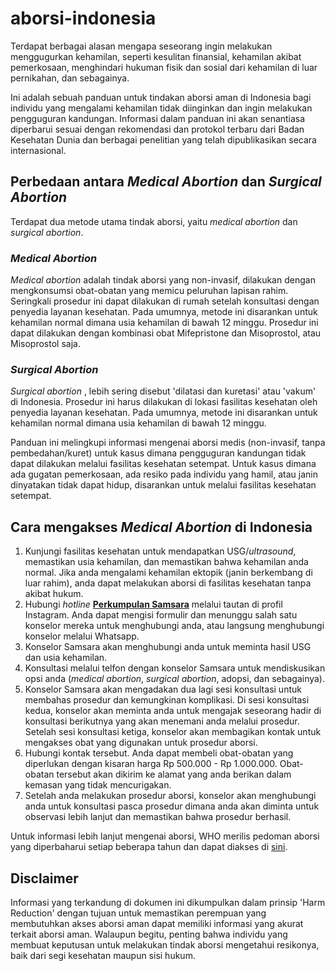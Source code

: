 
# aborsi-indonesia

Terdapat berbagai alasan mengapa seseorang ingin melakukan menggugurkan kehamilan, seperti kesulitan finansial, kehamilan akibat pemerkosaan, menghindari hukuman fisik dan sosial dari kehamilan di luar pernikahan, dan sebagainya.

Ini adalah sebuah panduan untuk tindakan aborsi aman di Indonesia bagi individu yang mengalami kehamilan tidak diinginkan dan ingin melakukan pengguguran kandungan. Informasi dalam panduan ini akan senantiasa diperbarui sesuai dengan rekomendasi dan protokol terbaru dari Badan Kesehatan Dunia dan berbagai penelitian yang telah dipublikasikan secara internasional.

## Perbedaan antara *Medical Abortion* dan *Surgical Abortion*

Terdapat dua metode utama tindak aborsi, yaitu *medical abortion* dan *surgical abortion*.

### *Medical Abortion*
*Medical abortion* adalah tindak aborsi yang non-invasif, dilakukan dengan mengkonsumsi obat-obatan yang memicu peluruhan lapisan rahim. Seringkali prosedur ini dapat dilakukan di rumah setelah konsultasi dengan penyedia layanan kesehatan. Pada umumnya, metode ini disarankan untuk kehamilan normal dimana usia kehamilan di bawah 12 minggu. Prosedur ini dapat dilakukan dengan kombinasi obat Mifepristone dan Misoprostol, atau Misoprostol saja.

### *Surgical Abortion*
*Surgical abortion* , lebih sering disebut 'dilatasi dan kuretasi' atau 'vakum' di Indonesia. Prosedur ini harus dilakukan di lokasi fasilitas kesehatan oleh penyedia layanan kesehatan. Pada umumnya, metode ini disarankan untuk kehamilan normal dimana usia kehamilan di bawah 12 minggu.

Panduan ini melingkupi informasi mengenai aborsi medis (non-invasif, tanpa pembedahan/kuret) untuk kasus dimana pengguguran kandungan tidak dapat dilakukan melalui fasilitas kesehatan setempat. Untuk kasus  dimana ada gugatan pemerkosaan, ada resiko pada individu yang hamil, atau janin dinyatakan tidak dapat hidup, disarankan untuk melalui fasilitas kesehatan setempat.

## Cara mengakses *Medical Abortion* di Indonesia

 1. Kunjungi fasilitas kesehatan untuk mendapatkan USG/*ultrasound*, memastikan usia kehamilan, dan memastikan bahwa kehamilan anda normal. Jika anda mengalami kehamilan ektopik (janin berkembang di luar rahim), anda dapat melakukan aborsi di fasilitas kesehatan tanpa akibat hukum.
 2. Hubungi *hotline* **[Perkumpulan Samsara](https://www.instagram.com/perkumpulan.samsara/)** melalui tautan di profil Instagram. Anda dapat mengisi formulir dan menunggu salah satu konselor mereka untuk menghubungi anda, atau langsung menghubungi konselor melalui Whatsapp.
 3.  Konselor Samsara akan menghubungi anda untuk meminta hasil USG dan usia kehamilan.
 4. Konsultasi melalui telfon dengan konselor Samsara untuk mendiskusikan opsi anda (*medical abortion*, *surgical abortion*, adopsi, dan sebagainya).
 5. Konselor Samsara akan mengadakan dua lagi sesi konsultasi untuk membahas prosedur dan kemungkinan komplikasi. Di sesi konsultasi kedua, konselor akan meminta anda untuk mengajak seseorang hadir di konsultasi berikutnya yang akan menemani anda melalui prosedur. Setelah sesi konsultasi ketiga, konselor akan membagikan kontak untuk mengakses obat yang digunakan untuk prosedur aborsi.
 6. Hubungi kontak tersebut. Anda dapat membeli obat-obatan yang diperlukan dengan kisaran harga Rp 500.000 - Rp 1.000.000. Obat-obatan tersebut akan dikirim ke alamat yang anda berikan dalam kemasan yang tidak mencurigakan.
 7. Setelah anda melakukan prosedur aborsi, konselor akan menghubungi anda untuk konsultasi pasca prosedur dimana anda akan diminta untuk observasi lebih lanjut dan memastikan bahwa prosedur berhasil.

Untuk informasi lebih lanjut mengenai aborsi, WHO merilis pedoman aborsi yang diperbaharui setiap beberapa tahun dan dapat diakses di [sini](https://srhr.org/abortioncare/).

## Disclaimer
Informasi yang terkandung di dokumen ini dikumpulkan dalam prinsip 'Harm Reduction' dengan tujuan untuk memastikan perempuan yang membutuhkan akses aborsi aman dapat memiliki informasi yang akurat terkait aborsi aman. Walaupun begitu, penting bahwa individu yang membuat keputusan untuk melakukan tindak aborsi mengetahui resikonya, baik dari segi kesehatan maupun sisi hukum. 
